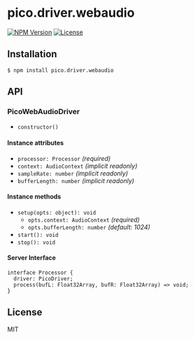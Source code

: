 # pico.driver.webaudio
[![NPM Version](http://img.shields.io/npm/v/pico.driver.webaudio.svg?style=flat-square)](https://www.npmjs.org/package/pico.driver.webaudio)
[![License](http://img.shields.io/badge/license-MIT-brightgreen.svg?style=flat-square)](http://mohayonao.mit-license.org/)

## Installation

```
$ npm install pico.driver.webaudio
```

## API
### PicoWebAudioDriver
- `constructor()`

#### Instance attributes
- `processor: Processor` _(required)_
- `context: AudioContext` _(implicit readonly)_
- `sampleRate: number` _(implicit readonly)_
- `bufferLength: number` _(implicit readonly)_

#### Instance methods
- `setup(opts: object): void`
  - `opts.context: AudioContext` _(required)_
  - `opts.bufferLength: number` _(default: 1024)_
- `start(): void`
- `stop(): void`

#### Server Interface
```
interface Processor {
  driver: PicoDriver;
  process(bufL: Float32Array, bufR: Float32Array) => void;
}
```

## License

MIT
